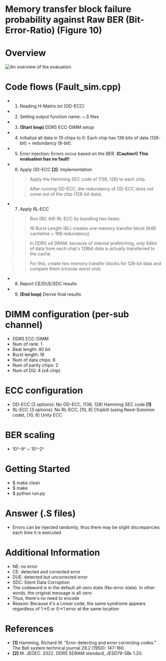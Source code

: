 # Memory transfer block failure probability against Raw BER (Bit-Error-Ratio) (Figure 10)

# Overview
![An overview of the evaluation](https://github.com/xyz123479/SC_23_Unity-ECC/blob/main/3_DUE_SDC_probability_Against_Raw_BER/Unity%20ECC_Bit%20error.png)

# Code flows (Fault_sim.cpp)
- 1. Reading H-Matrix.txt (OD-ECC)
- 2. Setting output function name: ~.S files
- 3. **(Start loop)** DDR5 ECC-DIMM setup
- 4. Initialize all data in 10 chips to 0: Each chip has 136 bits of data (128-bit) + redundancy (8-bit).
- 5. Error injection: Errors occur based on the BER. **(Caution!) This evaluation has no fault!**
- 6. Apply OD-ECC **[2]**: Implementation
>> Apply the Hamming SEC code of (136, 128) to each chip.

>> After running OD-ECC, the redundancy of OD-ECC does not come out of the chip (128-bit data).
- 7. Apply RL-ECC
>> Run (80, 64) RL-ECC by bundling two beats.

>> 16 Burst Length (BL) creates one memory transfer block (64B cacheline + 16B redundancy)

>> In DDR5 x4 DRAM, because of internal prefetching, only 64bit of data from each chip's 128bit data is actually transferred to the cache

>> For this, create two memory transfer blocks for 128-bit data and compare them (choose worst one)
- 8. Report CE/DUE/SDC results
- 9. **(End loop)** Derive final results

# DIMM configuration (per-sub channel)
- DDR5 ECC-DIMM
- Num of rank: 1
- Beat length: 40 bit
- Burst length: 16
- Num of data chips: 8
- Num of parity chips: 2
- Num of DQ: 4 (x4 chip)

# ECC configuration
- OD-ECC (2 options): No OD-ECC, (136, 128) Hamming SEC code **[1]**
- RL-ECC (3 options): No RL-ECC, [10, 8] Chipkill (using Reed-Solomon code), [10, 8] Unity ECC

# BER scaling
- 10^-9^ ~ 10^-2^

# Getting Started
- $ make clean
- $ make
- $ python run.py

# Answer (.S files)
- Errors can be injected randomly, thus there may be slight discrepancies each time it is executed
  
# Additional Information
- NE: no error
- CE: detected and corrected error
- DUE: detected but uncorrected error
- SDC: Silent Data Corruption
- The codeword is in the default all-zero state (No-error state). In other words, the original message is all-zero
- Thus, there's no need to encode
- Reason: Because it's a Linear code, the same syndrome appears regardless of 1->0 or 0->1 error at the same location

# References
- **[1]** Hamming, Richard W. "Error detecting and error correcting codes." The Bell system technical journal 29.2 (1950): 147-160.
- **[2]** M. JEDEC. 2022. DDR5 SDRAM standard, JESD79-5B𝑣 1.20.

